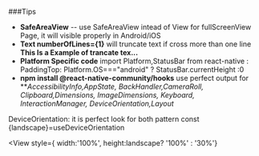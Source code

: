 ###Tips
* **SafeAreaView** -- use SafeAreaView intead of View for fullScreenView Page, it will visible properly in Android/iOS
* **Text numberOfLines={1}** will truncate text if cross more than one line **This Is a Example of trancate tex...**
* **Platform Specific code**  import Platform,StatusBar from react-native  : PaddingTop: Platform.OS==="android" ? StatusBar.currentHeight :0 
* **npm install @react-native-community/hooks** use perfect output for ***AccessibilityInfo,AppState, BackHandler,CameraRoll, Clipboard,Dimensions, ImageDimensions, Keyboard, InteractionManager, DeviceOrientation,Layout*

DeviceOrientation: it is perfect look for both pattern
const {landscape}=useDeviceOrientation

<View
style={ width:'100%', height:landscape? '100%' : '30%'}
>
  </View>

